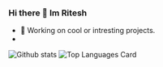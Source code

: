 ### Hi there 👋 Im Ritesh

- 🔭 Working on cool or intresting projects.
- 
![Github stats](https://github-readme-stats.vercel.app/api?username=RiteshK555&theme=highcontrast&show_icons=true&count_private=true)
![Top Languages Card](https://github-readme-stats.vercel.app/api/top-langs/?username=RiteshK555)
